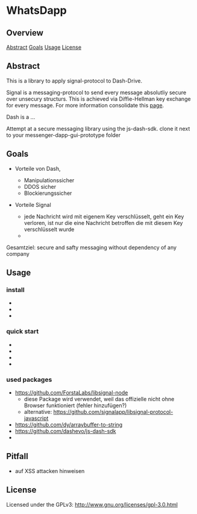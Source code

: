 # WhatsDapp

## Overview

[Abstract](#abstract)
[Goals](#goals)
[Usage](#usage)
[License](#license)

## Abstract
This is a library to apply signal-protocol to Dash-Drive.

Signal is a messaging-protocol to send every message absolutliy secure over unsecury structurs.
This is achieved via Diffie-Hellman key exchange for every message.
For more information consolidate this [page](https://signal.org/docs/specifications/x3dh/#security-considerations).

Dash is a ...


Attempt at a secure messaging library using the js-dash-sdk.
clone it next to your messenger-dapp-gui-prototype folder

## Goals

- Vorteile von Dash,
    - Manipulationssicher
    - DDOS sicher
    - Blockierungssicher

- Vorteile Signal
    - jede Nachricht wird mit eigenem Key verschlüsselt, geht ein Key verloren, ist nur die eine Nachricht betroffen die mit diesem Key verschlüsselt wurde
    - 

Gesamtziel: secure and safty messaging without dependency of any company

## Usage


### install 

-
-
-


### quick start

-
-
-
-

### used packages

- https://github.com/ForstaLabs/libsignal-node
    - diese Package wird verwendet, weil das offizielle nicht ohne Browser funktioniert (fehler hinzufügen?)
    - alternative: https://github.com/signalapp/libsignal-protocol-javascript
- https://github.com/dy/arraybuffer-to-string
- https://github.com/dashevo/js-dash-sdk
- 

## Pitfall
- auf XSS attacken hinweisen

## License
Licensed under the GPLv3: http://www.gnu.org/licenses/gpl-3.0.html
